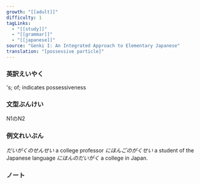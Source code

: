 ```yaml
---
growth: "[[adult]]"
difficulty: 1
tagLinks:
  - "[[study]]"
  - "[[grammar]]"
  - "[[japanese]]"
source: "Genki I: An Integrated Approach to Elementary Japanese"
translation: "[possessive particle]"
---
```

### 英訳えいやく	

's; of; indicates possessiveness
### 文型ぶんけい

N1のN2
### 例文れいぶん

*だいがくのせんせい* a college professor
*にほんごのがくせい* a student of the Japanese language
*にほんのだいがく* a college in Japan.
### ノート

